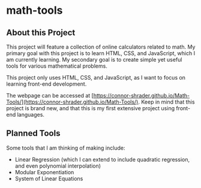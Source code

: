 # math-tools

## About this Project

This project will feature a collection of online calculators related to math.
My primary goal with this project is to learn HTML, CSS, and JavaScript, which I am currently learning.
My secondary goal is to create simple yet useful tools for various mathematical problems.

This project only uses HTML, CSS, and JavaScript, as I want to focus on learning front-end development.

The webpage can be accessed at [https://connor-shrader.github.io/Math-Tools/](https://connor-shrader.github.io/Math-Tools/).
Keep in mind that this project is brand new, and that this is my first extensive project using front-end languages.

## Planned Tools

Some tools that I am thinking of making include:

* Linear Regression (which I can extend to include quadratic regression, and even polynomial interpolation)
* Modular Exponentiation
* System of Linear Equations

